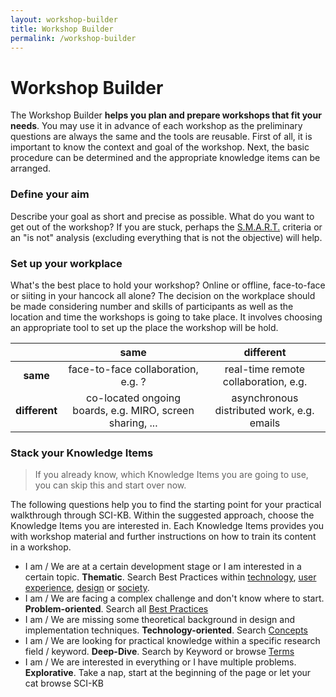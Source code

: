 ```yaml
---
layout: workshop-builder
title: Workshop Builder
permalink: /workshop-builder
---
```


# Workshop Builder
The Workshop Builder **helps you plan and prepare workshops that fit your needs**. You may use it in advance of each workshop as the preliminary questions are always the same and the tools are reusable. First of all, it is important to know the context and goal of the workshop. Next, the basic procedure can be determined and the appropriate knowledge items can be arranged. 

### Define your aim
Describe your goal as short and precise as possible. What do you want to get out of the workshop? If you are stuck, perhaps the [S.M.A.R.T.]({{site.baseurl}}/terms/smart) criteria or an "is not" analysis (excluding everything that is not the objective) will help.

### Set up your workplace
What's the best place to hold your workshop? Online or offline, face-to-face or siiting in your hancock all alone?
The decision on the workplace should be made considering number and skills of participants as well as the location and time the workshops is going to take place. It involves choosing an appropriate tool to set up the place the workshop will be hold. 

| | same <i class="fa fa-clock"></i> | different <i class="fa fa-clock"></i>  <i class="fa fa-clock"></i> |
| :---: |:---:| :---:|
| **same <i class="fa fa-map-marker-alt"></i>** | face-to-face collaboration, e.g. ? | real-time remote collaboration, e.g. |
| **different <i class="fa fa-map-marker-alt"></i> <i class="fa fa-map-marker-alt"></i>** | co-located ongoing boards, e.g. MIRO, screen sharing, ... |  asynchronous distributed work,  e.g. emails | 

### Stack your Knowledge Items

> If you already know, which Knowledge Items you are going to use, you can skip this and start over now.

The following questions help you to find the starting point for your practical walkthrough through SCI-KB. Within the suggested approach, choose the Knowledge Items you are interested in. Each Knowledge Items provides you with workshop material and further instructions on how to train its content in a workshop.
 
- I am / We are at a certain development stage or I am interested in a certain topic. 
  **Thematic**. Search Best Practices within [technology](technology), [user experience](ux), [design](design) or [society](society). 
- I am / We are facing a complex challenge and don't know where to start. 
  **Problem-oriented**. Search all [Best Practices](best-practices)
- I am / We are missing some theoretical background in design and implementation techniques.
  **Technology-oriented**. Search [Concepts]({{site.baseurl}}/resources/#concepts)
- I am / We are looking for practical knowledge within a specific research field / keyword.
  **Deep-Dive**. Search by Keyword or browse [Terms]({{site.baseurl}}/resources/#terms)
- I am / We are interested in everything or I have multiple problems.
  **Explorative**. Take a nap, start at the beginning of the page or let your cat browse SCI-KB 





